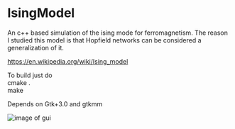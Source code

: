 # IsingModel
An c++ based simulation of the ising mode for ferromagnetism.  The reason I studied this model is that Hopfield networks can be considered a
generalization of it.

https://en.wikipedia.org/wiki/Ising_model

To build just do <br>
cmake . <br>
make 

Depends on Gtk+3.0 and gtkmm

![image of gui](https://github.com/ajwittmond/IsingModel/blob/master/gui.gif?raw=true)

